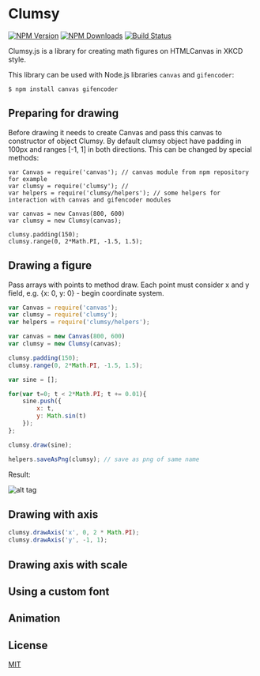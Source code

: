 
# Clumsy

  [![NPM Version][npm-image]][npm-url]
  [![NPM Downloads][downloads-image]][downloads-url]
  [![Build Status][travis-image]][travis-url]


Clumsy.js is a library for creating math figures on HTMLCanvas in XKCD style.

This library can be used with Node.js libraries `canvas` and `gifencoder`:

```shell
$ npm install canvas gifencoder
```

## Preparing for drawing

Before drawing it needs to create Canvas and pass this canvas to constructor of object Clumsy. By default clumsy object have padding in 100px and ranges [-1, 1] in both directions. This can be changed by special methods:

```
var Canvas = require('canvas'); // canvas module from npm repository for example
var clumsy = require('clumsy'); //
var helpers = require('clumsy/helpers'); // some helpers for interaction with canvas and gifencoder modules

var canvas = new Canvas(800, 600)
var clumsy = new Clumsy(canvas);

clumsy.padding(150);
clumsy.range(0, 2*Math.PI, -1.5, 1.5);
```

## Drawing a figure

Pass arrays with points to method draw. Each point must consider x and y field, e.g. {x: 0, y: 0} - begin coordinate system.

```javascript
var Canvas = require('canvas');
var clumsy = require('clumsy');
var helpers = require('clumsy/helpers');

var canvas = new Canvas(800, 600)
var clumsy = new Clumsy(canvas);

clumsy.padding(150);
clumsy.range(0, 2*Math.PI, -1.5, 1.5);

var sine = [];

for(var t=0; t < 2*Math.PI; t += 0.01){
    sine.push({
        x: t,
        y: Math.sin(t)
    });
};

clumsy.draw(sine);

helpers.saveAsPng(clumsy); // save as png of same name
```

Result:

![alt tag](https://raw.github.com/kreshikhin/clumsy/master/examples/readme-sine.png)

## Drawing with axis

```javascript
clumsy.drawAxis('x', 0, 2 * Math.PI);
clumsy.drawAxis('y', -1, 1);
```

## Drawing axis with scale

## Using a custom font

## Animation

## License

  [MIT](LICENSE)

[npm-image]: https://img.shields.io/npm/v/clumsy.svg
[npm-url]: https://npmjs.org/package/clumsy
[downloads-image]: https://img.shields.io/npm/dm/clumsy.svg
[downloads-url]: https://npmjs.org/package/clumsy
[travis-image]: https://img.shields.io/travis/kreshikhin/clumsy/master.svg
[travis-url]: https://travis-ci.org/kreshikhin/clumsy
